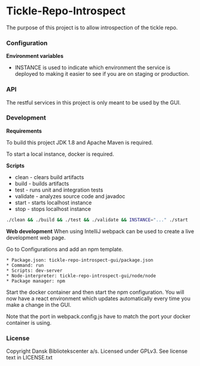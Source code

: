 # Tickle-Repo-Introspect
The purpose of this project is to allow introspection of the tickle repo.

### Configuration

**Environment variables**

* INSTANCE is used to indicate which environment the service is deployed to making it easier to see if you are on staging or production.

### API
The restful services in this project is only meant to be used by the GUI.

### Development
**Requirements**

To build this project JDK 1.8 and Apache Maven is required.

To start a local instance, docker is required.

**Scripts**
* clean - clears build artifacts
* build - builds artifacts
* test - runs unit and integration tests
* validate - analyzes source code and javadoc
* start - starts localhost instance
* stop - stops localhost instance

```bash
./clean && ./build && ./test && ./validate && INSTANCE="..." ./start
```

**Web development**
When using IntelliJ webpack can be used to create a live development web page.

Go to Configurations and add an npm template.
```
* Package.json: tickle-repo-introspect-gui/package.json
* Command: run 
* Scripts: dev-server
* Node-interpreter: tickle-repo-introspect-gui/node/node
* Package manager: npm
```

Start the docker container and then start the npm configuration. You will now have a react environment which updates automatically every time you make a change in the GUI.

Note that the port in webpack.config.js have to match the port your docker container is using.

### License

Copyright Dansk Bibliotekscenter a/s. Licensed under GPLv3.
See license text in LICENSE.txt
